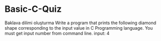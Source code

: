 # Basic-C-Quiz
Baklava dilimi oluşturma
Write a program that prints the following diamond shape corresponding to the input value
in C Programming language. You must get input number from command line.
input: 4
